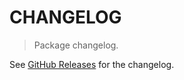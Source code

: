 # CHANGELOG

> Package changelog.

See [GitHub Releases](https://github.com/stdlib-js/iter-pipeline-thunk/releases) for the changelog.